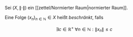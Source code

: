 Sei $(X, \| \cdot \|)$ ein [[zettel/Normierter Raum|normierter Raum]].

Eine Folge $(x_n)_{n \in \mathbb{N}} \in X$ heißt *beschränkt*, falls

$$
	\exists c \in \mathbb{R}^+ \ \forall n \in \mathbb{N} : \| x_n \| \le c
$$